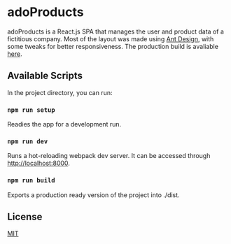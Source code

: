 # adoProducts

adoProducts is a React.js SPA that manages the user and product data of a fictitious company. Most of the layout was made using [Ant Design](http://ant.design), with some tweaks for better responsiveness. The production build is avaliable [here](https://mystifying-kirch-b6b1a1.netlify.app/).

## Available Scripts

In the project directory, you can run:

### `npm run setup`

Readies the app for a development run.

### `npm run dev`

Runs a hot-reloading webpack dev server. It can be accessed through [http://localhost:8000](http://localhost:8000).

### `npm run build`

Exports  a production ready version of the project into ./dist.

## License
[MIT](https://choosealicense.com/licenses/mit/)
